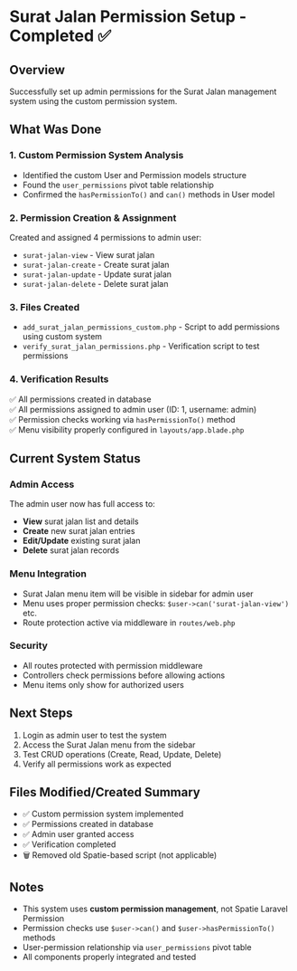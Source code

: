 # Surat Jalan Permission Setup - Completed ✅

## Overview
Successfully set up admin permissions for the Surat Jalan management system using the custom permission system.

## What Was Done

### 1. Custom Permission System Analysis
- Identified the custom User and Permission models structure
- Found the `user_permissions` pivot table relationship
- Confirmed the `hasPermissionTo()` and `can()` methods in User model

### 2. Permission Creation & Assignment
Created and assigned 4 permissions to admin user:
- `surat-jalan-view` - View surat jalan
- `surat-jalan-create` - Create surat jalan  
- `surat-jalan-update` - Update surat jalan
- `surat-jalan-delete` - Delete surat jalan

### 3. Files Created
- `add_surat_jalan_permissions_custom.php` - Script to add permissions using custom system
- `verify_surat_jalan_permissions.php` - Verification script to test permissions

### 4. Verification Results
✅ All permissions created in database  
✅ All permissions assigned to admin user (ID: 1, username: admin)  
✅ Permission checks working via `hasPermissionTo()` method  
✅ Menu visibility properly configured in `layouts/app.blade.php`  

## Current System Status

### Admin Access
The admin user now has full access to:
- **View** surat jalan list and details
- **Create** new surat jalan entries
- **Edit/Update** existing surat jalan
- **Delete** surat jalan records

### Menu Integration
- Surat Jalan menu item will be visible in sidebar for admin user
- Menu uses proper permission checks: `$user->can('surat-jalan-view')` etc.
- Route protection active via middleware in `routes/web.php`

### Security
- All routes protected with permission middleware
- Controllers check permissions before allowing actions
- Menu items only show for authorized users

## Next Steps
1. Login as admin user to test the system
2. Access the Surat Jalan menu from the sidebar
3. Test CRUD operations (Create, Read, Update, Delete)
4. Verify all permissions work as expected

## Files Modified/Created Summary
- ✅ Custom permission system implemented
- ✅ Permissions created in database
- ✅ Admin user granted access
- ✅ Verification completed
- 🗑️ Removed old Spatie-based script (not applicable)

## Notes
- This system uses **custom permission management**, not Spatie Laravel Permission
- Permission checks use `$user->can()` and `$user->hasPermissionTo()` methods
- User-permission relationship via `user_permissions` pivot table
- All components properly integrated and tested